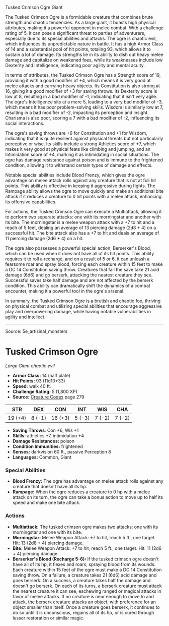 <MonsterName/>Tusked Crimson Ogre</MonsterName>
<CreatureType/>Giant</CreatureType>

<summary>The Tusked Crimson Ogre is a formidable creature that combines brute strength and chaotic tendencies. As a large giant, it boasts high physical attributes, making it a powerful opponent in melee combat. With a challenge rating of 5, it can pose a significant threat to parties of adventurers, especially due to its special abilities and attacks. The ogre is chaotic evil, which influences its unpredictable nature in battle. It has a high Armor Class of 14 and a substantial pool of hit points, totaling 93, which allows it to sustain a lot of damage. Its strengths lie in its ability to dish out heavy melee damage and capitalize on weakened foes, while its weaknesses include low Dexterity and Intelligence, indicating poor agility and mental acuity.</summary>

<detail>

In terms of attributes, the Tusked Crimson Ogre has a Strength score of 19, providing it with a good modifier of +4, which means it is very good at melee attacks and carrying heavy objects. Its Constitution is also strong at 16, giving it a good modifier of +3 for saving throws. Its Dexterity score is low at 8, resulting in a bad modifier of -1, indicating that it isn't very agile. The ogre's Intelligence sits at a mere 5, leading to a very bad modifier of -3, which means it has poor problem-solving skills. Wisdom is similarly low at 7, resulting in a bad modifier of -2, impacting its perception and insight. Charisma is also poor, scoring a 7 with a bad modifier of -2, influencing its social interactions.

The ogre's saving throws are +6 for Constitution and +1 for Wisdom, indicating that it is quite resilient against physical threats but not particularly perceptive or wise. Its skills include a strong Athletics score of +7, which makes it very good at physical feats like climbing and jumping, and an Intimidation score of +4, marking it as intimidating in social situations. The ogre has damage resistance against poison and is immune to the frightened condition, allowing it to withstand certain types of damage and effects.

Notable special abilities include Blood Frenzy, which gives the ogre advantage on melee attack rolls against any creature that is not at full hit points. This ability is effective in keeping it aggressive during fights. The Rampage ability allows the ogre to move quickly and make an additional bite attack if it reduces a creature to 0 hit points with a melee attack, enhancing its offensive capabilities.

For actions, the Tusked Crimson Ogre can execute a Multiattack, allowing it to perform two separate attacks: one with its morningstar and another with its bite. The morningstar is a melee weapon attack with a +7 to hit and a reach of 5 feet, dealing an average of 13 piercing damage (2d8 + 4) on a successful hit. The bite attack also has a +7 to hit and deals an average of 11 piercing damage (2d6 + 4) on a hit.

The ogre also possesses a powerful special action, Berserker's Blood, which can be used when it does not have all of its hit points. This ability requires it to roll a recharge, and on a result of 5 or 6, it can unleash a fearsome roar and spray blood, forcing each creature within 15 feet to make a DC 14 Constitution saving throw. Creatures that fail the save take 21 acid damage (6d6) and go berserk, attacking the nearest creature they see. Successful saves take half damage and are not affected by the berserk condition. This ability can dramatically shift the dynamics of a combat encounter, making it a powerful tool in the ogre's arsenal.

In summary, the Tusked Crimson Ogre is a brutish and chaotic foe, thriving on physical combat and utilizing special abilities that encourage aggressive play and overpowering damage, while having notable vulnerabilities in agility and intellect.</detail>



---

Source: 5e_artisinal_monsters

# Tusked Crimson Ogre

*Large* *Giant* *chaotic evil*

- **Armor Class:** 14 (half plate)
- **Hit Points:** 93 (11d10+33)
- **Speed:** walk 40 ft.
- **Challenge Rating:** 5 (1,800 XP)
- **Source:** [Creature Codex](https://koboldpress.com/kpstore/product/creature-codex-for-5th-edition-dnd) page 279

| STR | DEX | CON | INT | WIS | CHA |
| --- | --- | --- | --- | --- | --- |
| 19 (+4) | 8 (-1) | 16 (+3) | 5 (-3) | 7 (-2) | 7 (-2) |

- **Saving Throws**: Con +6, Wis +1
- **Skills:** athletics +7, intimidation +4
- **Damage Resistances:** poison
- **Condition Immunities:** frightened
- **Senses:** darkvision 60 ft., passive Perception 8
- **Languages:** Common, Giant

### Special Abilities

- **Blood Frenzy:** The ogre has advantage on melee attack rolls against any creature that doesn't have all its hp.
- **Rampage:** When the ogre reduces a creature to 0 hp with a melee attack on its turn, the ogre can take a bonus action to move up to half its speed and make one bite attack.

### Actions

- **Multiattack:** The tusked crimson ogre makes two attacks: one with its morningstar and one with its bite.
- **Morningstar:** Melee Weapon Attack: +7 to hit, reach 5 ft., one target. Hit: 13 (2d8 + 4) piercing damage.
- **Bite:** Melee Weapon Attack: +7 to hit, reach 5 ft., one target. Hit: 11 (2d6 + 4) piercing damage.
- **Berserker's Blood (Recharge 5-6):** If the tusked crimson ogre doesn't have all of its hp, it flexes and roars, spraying blood from its wounds. Each creature within 15 feet of the ogre must make a DC 14 Constitution saving throw. On a failure, a creature takes 21 (6d6) acid damage and goes berserk. On a success, a creature takes half the damage and doesn't go berserk. On each of its turns, a berserk creature must attack the nearest creature it can see, eschewing ranged or magical attacks in favor of melee attacks. If no creature is near enough to move to and attack, the berserk creature attacks an object, with preference for an object smaller than itself. Once a creature goes berserk, it continues to do so until it is unconscious, regains all of its hp, or is cured through lesser restoration or similar magic.




